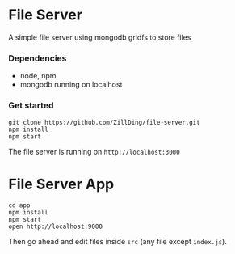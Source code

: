 File Server
============

A simple file server using mongodb gridfs to store files

### Dependencies

+ node, npm
+ mongodb running on localhost

### Get started

```
git clone https://github.com/ZillDing/file-server.git
npm install
npm start
```

The file server is running on `http://localhost:3000`

File Server App
=====================

```
cd app
npm install
npm start
open http://localhost:9000
```

Then go ahead and edit files inside `src` (any file except `index.js`).
